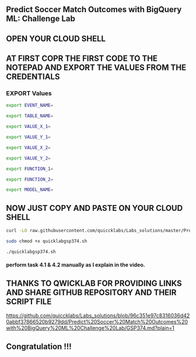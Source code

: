 

## Predict Soccer Match Outcomes with BigQuery ML: Challenge Lab

## OPEN YOUR CLOUD SHELL

##  AT FIRST COPR THE FIRST CODE TO THE NOTEPAD AND EXPORT THE VALUES FROM THE CREDENTIALS


### EXPORT Values 

```bash
export EVENT_NAME=

export TABLE_NAME=

export VALUE_X_1=

export VALUE_Y_1=

export VALUE_X_2=

export VALUE_Y_2=

export FUNCTION_1=

export FUNCTION_2=

export MODEL_NAME=
```


###
###

## NOW JUST COPY AND PASTE ON YOUR CLOUD SHELL

```bash
curl -LO raw.githubusercontent.com/quiccklabs/Labs_solutions/master/Predict%20Soccer%20Match%20Outcomes%20with%20BigQuery%20ML%20Challenge%20Lab/quicklabgsp374.sh

sudo chmod +x quicklabgsp374.sh

./quicklabgsp374.sh
```


#### perform task 4.1 & 4.2 manually as I explain in the video.

 ## THANKS TO QWICKLAB FOR PROVIDING LINKS AND SHARE GITHUB REPOSITORY AND THEIR SCRIPT FILE 
https://github.com/quiccklabs/Labs_solutions/blob/96c351e97c8316036d420abbf37866520b9279dd/Predict%20Soccer%20Match%20Outcomes%20with%20BigQuery%20ML%20Challenge%20Lab/GSP374.md?plain=1

## Congratulation !!!
